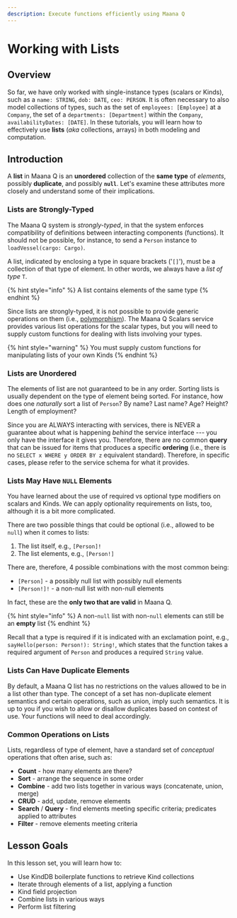 ```yaml
---
description: Execute functions efficiently using Maana Q
---
```


# Working with Lists

## Overview

So far, we have only worked with single-instance types \(scalars or Kinds\), such as a `name: STRING`, `dob: DATE`, `ceo: PERSON`.  It is often necessary to also model collections of types, such as the set of `employees: [Employee]` at a `Company`, the set of a `departments: [Department]` within the `Company`, `availabilityDates: [DATE]`.  In these tutorials, you will learn how to effectively use **lists** \(_aka_ collections, arrays\) in both modeling and computation.

## Introduction

A **list** in Maana Q is an **unordered** collection of the **same type** of _elements_, possibly **duplicate**, and possibly **`null`**.  Let's examine these attributes more closely and understand some of their implications.

### Lists are Strongly-Typed

The Maana Q system is _strongly-typed_, in that the system enforces compatibility of definitions between interacting components \(functions\).  It should not be possible, for instance, to send a `Person` instance to `loadVessel(cargo: Cargo)`.

A list, indicated by enclosing a type in square brackets \('`[]`'\), must be a collection of that type of element.  In other words, we always have a _list of type_ `T`.

{% hint style="info" %}
A list contains elements of the same type
{% endhint %}

Since lists are strongly-typed, it is not possible to provide generic operations on them \(i.e., [polymorphism](https://en.wikipedia.org/wiki/Polymorphism_%28computer_science%29)\).  The Maana Q Scalars service provides various list operations for the scalar types, but you will need to supply custom functions for dealing with lists involving your types.

{% hint style="warning" %}
You must supply custom functions for manipulating lists of your own Kinds
{% endhint %}

### Lists are Unordered

The elements of list are not guaranteed to be in any order.  Sorting lists is usually dependent on the type of element being sorted.  For instance, how does one _naturally_ sort a list of `Person`? By name?  Last name?  Age?  Height?  Length of employment?

Since you are ALWAYS interacting with services, there is NEVER a guarantee about what is happening _behind_ the service interface --- you only have the interface it gives you.  Therefore, there are no common **query** that can be issued for items that produces a specific **ordering** \(i.e., there is no `SELECT x WHERE y ORDER BY z` equivalent standard\).  Therefore, in specific cases, please refer to the service schema for what it provides.

### Lists May Have `NULL` Elements

You have learned about the use of required vs optional type modifiers on scalars and Kinds.  We can apply optionality requirements on lists, too, although it is a bit more complicated.

There are two possible things that could be optional \(i.e., allowed to be `null`\) when it comes to lists:

1. The list itself, e.g., `[Person]!`
2. The list elements, e.g., `[Person!]`

There are, therefore, 4 possible combinations with the most common being:

* `[Person]` - a possibly null list with possibly null elements
* `[Person!]!` - a non-null list with non-null elements

In fact, these are the **only two that are valid** in Maana Q.

{% hint style="info" %}
A non-`null` list with non-`null` elements can still be an **empty** list
{% endhint %}

Recall that a type is required if it is indicated with an exclamation point, e.g., `sayHello(person: Person!): String!`, which states that the function takes a required argument of `Person` and produces a required `String` value. 

### Lists Can Have Duplicate Elements

By default, a Maana Q list has no restrictions on the values allowed to be in a list other than type.  The concept of a set has non-duplicate element semantics and certain operations, such as union, imply such semantics.  It is up to you if you wish to allow or disallow duplicates based on contest of use.  Your functions will need to deal accordingly.

### Common Operations on Lists

Lists, regardless of type of element, have a standard set of _conceptual_ operations that often arise, such as:

* **Count** - how many elements are there?
* **Sort** - arrange the sequence in some order
* **Combine** - add two lists together in various ways \(concatenate, union, merge\)
* **CRUD** - add, update, remove elements
* **Search** / **Query** - find elements meeting specific criteria; predicates applied to attributes
* **Filter** - remove elements meeting criteria

## Lesson Goals

In this lesson set, you will learn how to:

* Use KindDB boilerplate functions to retrieve Kind collections
* Iterate through elements of a list, applying a function
* Kind field projection
* Combine lists in various ways
* Perform list filtering  

## 





















